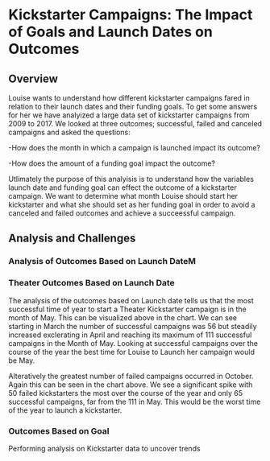  # Kickstarter Campaigns: The Impact of Goals and Launch Dates on Outcomes
## Overview
Louise wants to understand how different kickstarter campaigns fared in relation to their launch dates and their funding goals. To get some answers for her we have analyized a large data set of kickstarter campaigns from 2009 to 2017. We looked at three outcomes; successful, failed and canceled campaigns and asked the questions:

-How does the month in which a campaign is launched impact its outcome?

-How does the amount of a funding goal impact the outcome?

Utlimately the purpose of this analyisis is to understand how the variables launch date and funding goal can effect the outcome of a kickstarter campaign. We want to determine what month Louise should start her kickstarter and what she should set as her funding goal in order to avoid a canceled and failed outcomes and achieve a succeessful campaign.

## Analysis and Challenges
### Analysis of Outcomes Based on Launch DateM 
### Theater Outcomes Based on Launch Date
The analysis of the outcomes based on Launch date tells us that the most successful time of year to start a Theater Kickstarter campaign is in the month of May. This  can be visualized above in the chart.  We can see starting in March the number of successful campaigns was 56 but steadily increased exclerating in April and reaching its maximum of 111 successful campaigns in the Month of May. Looking at successful campaigns over the course of the year the best time for Louise to Launch her campaign would be May. 

Alteratively the greatest number of failed campaigns occurred in October.  Again this can be seen in the chart above. We see a significant spike with 50 failed kickstarters the most over the course of the year and only 65 successful campaigns, far from the 111 in May.  This would be the worst time of the year to launch a kickstarter. 

### Outcomes Based on Goal







Performing analysis on Kickstarter data to uncover trends

